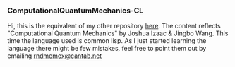 ### ComputationalQuantumMechanics-CL

Hi, this is the equivalent of my other repository [here](https://github.com/rndMemex/Computational-QuantumMechanics). The content reflects "Computational Quantum Mechanics" by Joshua Izaac & Jingbo Wang. This time the language used is common lisp. As I just started learning the language there might be few mistakes, feel free to point them out by emailing  [rndmemex@cantab.net](mailto:rndmemex@cantab.net)
